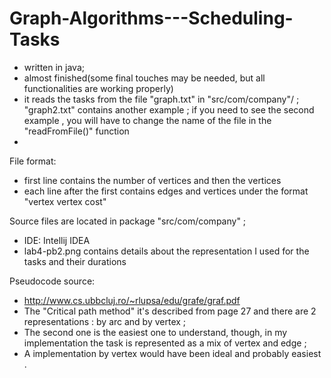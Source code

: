 # Graph-Algorithms---Scheduling-Tasks
- written in java;
- almost finished(some final touches may be needed, but all functionalities are working properly)
- it reads the tasks from the file "graph.txt" in "src/com/company"/ ; "graph2.txt" contains another example ; if you need to see the second example , you will have to change the name of the file in the "readFromFile()" function
- 
File format: 
- first line contains the number of vertices and then the vertices
- each line after the first contains edges and vertices under the format "vertex vertex cost"

Source files are located in package  "src/com/company" ;
- IDE: Intellij IDEA
- lab4-pb2.png contains details about the representation I used for the tasks and their durations

Pseudocode source:
- http://www.cs.ubbcluj.ro/~rlupsa/edu/grafe/graf.pdf
- The "Critical path method" it's described from page 27 and there are 2 representations : by arc and by vertex ;
- The second one is the easiest one to understand, though, in my implementation the task is represented as a mix of vertex and edge ;
- A implementation by vertex would have been ideal and probably easiest .
